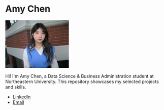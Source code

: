 # Amy Chen 

<img src="PIC.JPG" width="200" />

Hi! I'm Amy Chen, a Data Science & Business Administration student at 
Northeastern University. This repository showcases my selected projects and skills.

- [LinkedIn](http://linkedin.com/in/amy-chen-6651ab282)
- [Email](mailto:amychen4399.work@gmail.com)